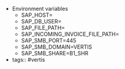 - Environment variables
	- SAP_HOST=
	- SAP_DB_USER=
	- SAP_FILE_PATH=
	- SAP_INCOMING_INVOICE_FILE_PATH=
	- SAP_SMB_PORT=445
	- SAP_SMB_DOMAIN=VERTIS
	- SAP_SMB_SHARE=B1_SHR
- tags:: #vertis